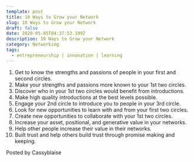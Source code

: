 ```yaml
---
template: post
title: 10 Ways to Grow your Network
slug: 10 Ways to Grow your Network
draft: false
date: 2020-05-05T04:37:53.199Z
description: 10 Ways to Grow your Network
category: Networking
tags:
  - entrepreneurship | innovation | learning
---
```

1. Get to know the strengths and passions of people in your first and second circles.
2. Make your strengths and passions more known to your 1st two circles.
3. Discover who in your 1st two circles would benefit from introductions.
4. Make high quality introductions at the best levels possible.
5. Engage your 2nd circle to introduce you to people in your 3rd circle.
6. Look for new opportunities to learn with and from your first two circles.
7. Create new opportunities to collaborate with your 1st two circles.
8. Increase your asset, positional, and generative value in your networks.
9. Help other people increase their value in their networks.
10. Built trust and help others build trust through promise making and keeping.



Posted by Cassyblaise